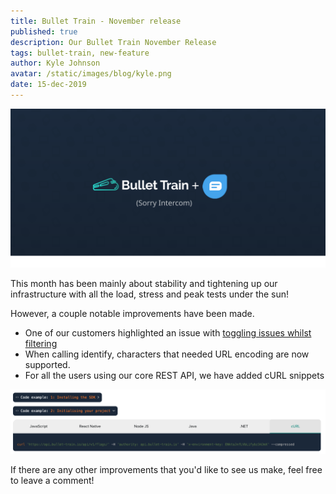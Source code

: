 ```yaml
---
title: Bullet Train - November release
published: true
description: Our Bullet Train November Release 
tags: bullet-train, new-feature
author: Kyle Johnson
avatar: /static/images/blog/kyle.png
date: 15-dec-2019
---
```


<img alt="November" src="/static/images/blog/new-feature/freshchat.svg"/>

This month has been mainly about stability and tightening up our infrastructure with all the load, stress and peak tests under the sun!

However, a couple notable improvements have been made.

- One of our customers highlighted an issue with [toggling issues whilst filtering](https://github.com/BulletTrainHQ/bullet-train-frontend/issues/8)
- When calling identify, characters that needed URL encoding are now supported.
- For all the users using our core REST API, we have added cURL snippets

<img alt="cURL Feature Flag Snippets" src="/static/images/blog/new-feature/curl.png"/>

If there are any other improvements that you'd like to see us make, feel free to leave a comment!
